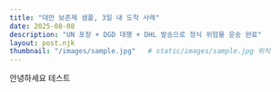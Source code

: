 ```yaml
---
title: "대만 보존제 샘플, 3일 내 도착 사례"
date: 2025-08-08
description: "UN 포장 + DGD 대행 + DHL 발송으로 정식 위험물 운송 완료"
layout: post.njk
thumbnail: "/images/sample.jpg"   # static/images/sample.jpg 위치
---
```


안녕하세요 테스트
